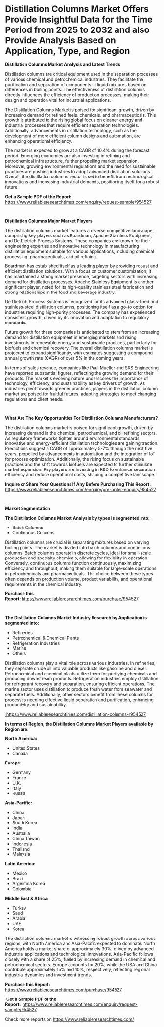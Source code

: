 <p><h1>Distillation Columns Market Offers Provide Insightful Data for the Time Period from 2025 to 2032 and also Provide Analysis Based on Application, Type, and Region</h1></p><p><strong>Distillation Columns Market Analysis and Latest Trends</strong></p>
<p><p>Distillation columns are critical equipment used in the separation processes of various chemical and petrochemical industries. They facilitate the purification and separation of components in liquid mixtures based on differences in boiling points. The effectiveness of distillation columns directly influences the efficiency of production processes, making their design and operation vital for industrial applications.</p><p>The Distillation Columns Market is poised for significant growth, driven by increasing demand for refined fuels, chemicals, and pharmaceuticals. This growth is attributed to the rising global focus on cleaner energy and industrial processes that require efficient separation technologies. Additionally, advancements in distillation technology, such as the development of more efficient column designs and automation, are enhancing operational efficiency.</p><p>The market is expected to grow at a CAGR of 10.4% during the forecast period. Emerging economies are also investing in refining and petrochemical infrastructure, further propelling market expansion. Moreover, growing environmental regulations and the need for sustainable practices are pushing industries to adopt advanced distillation solutions. Overall, the distillation columns sector is set to benefit from technological innovations and increasing industrial demands, positioning itself for a robust future.</p></p>
<p><strong>Get a Sample PDF of the Report:&nbsp;</strong> <a href="https://www.reliableresearchtimes.com/enquiry/request-sample/954527?utm_campaign=2722&utm_medium=2&utm_source=Github&utm_content=ia&utm_term=07032025&utm_id=distillation-columns">https://www.reliableresearchtimes.com/enquiry/request-sample/954527</a></p>
<p>&nbsp;</p>
<p><strong>Distillation Columns Major Market Players</strong></p>
<p><p>The distillation columns market features a diverse competitive landscape, comprising key players such as Boardman, Apache Stainless Equipment, and De Dietrich Process Systems. These companies are known for their engineering expertise and innovative technology in manufacturing distillation equipment suitable for various applications, including chemical processing, pharmaceuticals, and oil refining.</p><p>Boardman has established itself as a leading player by providing robust and efficient distillation solutions. With a focus on customer customization, it has maintained a strong market presence, targeting sectors with increasing demand for distillation processes. Apache Stainless Equipment is another significant player, noted for its high-quality stainless steel fabrication and strong relationships in the food and beverage industry.</p><p>De Dietrich Process Systems is recognized for its advanced glass-lined and stainless-steel distillation columns, positioning itself as a go-to option for industries requiring high-purity processes. The company has experienced consistent growth, driven by its innovation and adaptation to regulatory standards.</p><p>Future growth for these companies is anticipated to stem from an increasing demand for distillation equipment in emerging markets and rising investments in renewable energy and sustainable practices, particularly for biofuels and chemical recovery. The overall distillation columns market is projected to expand significantly, with estimates suggesting a compound annual growth rate (CAGR) of over 5% in the coming years.</p><p>In terms of sales revenue, companies like Paul Mueller and SRS Engineering have reported substantial figures, reflecting the growing demand for their products. The market's evolving nature underscores the importance of technology, efficiency, and sustainability as key drivers of growth. As industries pivot towards greener practices, players in the distillation column market are poised for fruitful futures, adapting strategies to meet changing regulations and client needs.</p></p>
<p>&nbsp;</p>
<p><strong>What Are The Key Opportunities For Distillation Columns Manufacturers?</strong></p>
<p><p>The distillation columns market is poised for significant growth, driven by increasing demand in the chemical, petrochemical, and oil refining sectors. As regulatory frameworks tighten around environmental standards, innovative and energy-efficient distillation technologies are gaining traction. Predictions suggest a CAGR of approximately 5-7% through the next five years, propelled by advancements in automation and the integration of IoT for process optimization. Additionally, the rising focus on sustainable practices and the shift towards biofuels are expected to further stimulate market expansion. Key players are investing in R&D to enhance separation efficiency and reduce operational costs, shaping a competitive landscape.</p></p>
<p><strong>Inquire or Share Your Questions If Any Before Purchasing This Report:</strong> <a href="https://www.reliableresearchtimes.com/enquiry/pre-order-enquiry/954527?utm_campaign=2722&utm_medium=2&utm_source=Github&utm_content=ia&utm_term=07032025&utm_id=distillation-columns">https://www.reliableresearchtimes.com/enquiry/pre-order-enquiry/954527</a></p>
<p>&nbsp;</p>
<p><strong>Market Segmentation</strong></p>
<p><strong>The Distillation Columns Market Analysis by types is segmented into:</strong></p>
<p><ul><li>Batch Columns</li><li>Continuous Columns</li></ul></p>
<p><p>Distillation columns are crucial in separating mixtures based on varying boiling points. The market is divided into batch columns and continuous columns. Batch columns operate in discrete cycles, ideal for small-scale production and specialty chemicals, allowing for flexibility in operation. Conversely, continuous columns function continuously, maximizing efficiency and throughput, making them suitable for large-scale operations in petrochemicals and pharmaceuticals. The choice between these types often depends on production volume, product variability, and operational requirements in the chemical industry.</p></p>
<p><strong>Purchase this Report:&nbsp;</strong><a href="https://www.reliableresearchtimes.com/purchase/954527?utm_campaign=2722&utm_medium=2&utm_source=Github&utm_content=ia&utm_term=07032025&utm_id=distillation-columns">https://www.reliableresearchtimes.com/purchase/954527</a></p>
<p>&nbsp;</p>
<p><strong>The Distillation Columns Market Industry Research by Application is segmented into:</strong></p>
<p><ul><li>Refineries</li><li>Petrochemical & Chemical Plants</li><li>Refrigeration Industries</li><li>Marine</li><li>Others</li></ul></p>
<p><p>Distillation columns play a vital role across various industries. In refineries, they separate crude oil into valuable products like gasoline and diesel. Petrochemical and chemical plants utilize them for purifying chemicals and producing downstream products. Refrigeration industries employ distillation for refrigerant recovery and separation, ensuring efficient operations. The marine sector uses distillation to produce fresh water from seawater and separate fuels. Additionally, other sectors benefit from these columns for processes needing effective liquid separation and purification, enhancing productivity and sustainability.</p></p>
<p><a href="https://www.reliableresearchtimes.com/distillation-columns-r954527?utm_campaign=2722&utm_medium=2&utm_source=Github&utm_content=ia&utm_term=07032025&utm_id=distillation-columns">&nbsp;https://www.reliableresearchtimes.com/distillation-columns-r954527</a></p>
<p><strong>In terms of Region, the Distillation Columns Market Players available by Region are:</strong></p>
<p>
    <p> <strong> North America: </strong>
        <ul>
            <li>United States</li>
            <li>Canada</li>
        </ul>
        </p> 
    <p> <strong> Europe: </strong>
        <ul>
            <li>Germany</li>
            <li>France</li>
            <li>U.K.</li>
            <li>Italy</li>
            <li>Russia</li>
        </ul>
        </p> 
    <p> <strong> Asia-Pacific: </strong>
        <ul>
            <li>China</li>
            <li>Japan</li>
            <li>South Korea</li>
            <li>India</li>
            <li>Australia</li>
            <li>China Taiwan</li>
            <li>Indonesia</li>
            <li>Thailand</li>
            <li>Malaysia</li>
        </ul>
        </p> 
    <p> <strong> Latin America: </strong>
        <ul>
            <li>Mexico</li>
            <li>Brazil</li>
            <li>Argentina Korea</li>
            <li>Colombia</li>
        </ul>
        </p> 
    <p> <strong> Middle East & Africa: </strong>
        <ul>
            <li>Turkey</li>
            <li>Saudi</li>
            <li>Arabia</li>
            <li>UAE</li>
            <li>Korea</li>
        </ul>
    </p>
    </p>
<p><p>The distillation columns market is witnessing robust growth across various regions, with North America and Asia-Pacific expected to dominate. North America holds a market share of approximately 30%, driven by advanced industrial applications and technological innovations. Asia-Pacific follows closely with a share of 25%, fueled by increasing demand in chemical and petrochemical sectors. Europe accounts for 20%, while the USA and China contribute approximately 15% and 10%, respectively, reflecting regional industrial dynamics and investment trends.</p></p>
<p><strong>Purchase this Report: </strong><a href="https://www.reliableresearchtimes.com/purchase/954527?utm_campaign=2722&utm_medium=2&utm_source=Github&utm_content=ia&utm_term=07032025&utm_id=distillation-columns">https://www.reliableresearchtimes.com/purchase/954527</a></p>
<p>&nbsp;<strong>Get a Sample PDF of the Report:&nbsp;&nbsp;</strong><a href="https://www.reliableresearchtimes.com/enquiry/request-sample/954527?utm_campaign=2722&utm_medium=2&utm_source=Github&utm_content=ia&utm_term=07032025&utm_id=distillation-columns">https://www.reliableresearchtimes.com/enquiry/request-sample/954527</a></p>
<p><strong></strong></p>
<p>Check more reports on <a href="https://www.reliableresearchtimes.com/?utm_campaign=2722&utm_medium=2&utm_source=Github&utm_content=ia&utm_term=07032025&utm_id=distillation-columns">https://www.reliableresearchtimes.com/</a></p>